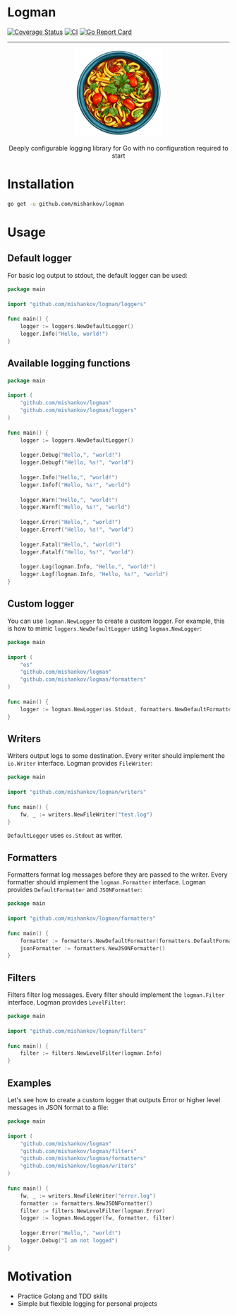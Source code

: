 # Logman

[![Coverage Status](https://coveralls.io/repos/github/mishankov/logman/badge.svg)](https://coveralls.io/github/mishankov/logman)
[![CI](https://img.shields.io/github/actions/workflow/status/mishankov/logman/ci.yml)](https://github.com/mishankov/logman/actions/workflows/ci.yml)
[![Go Report Card](https://goreportcard.com/badge/github.com/mishankov/logman)](https://goreportcard.com/report/github.com/mishankov/logman)

---

<p align="center">
  <img src="./images/logo.png" alt="logo" width="200"/>
</p>

<p align="center">
 Deeply configurable logging library for Go with no configuration required to start
</p>

# Installation

```bash
go get -u github.com/mishankov/logman
```

# Usage
## Default logger

For basic log output to stdout, the default logger can be used:

```go
package main

import "github.com/mishankov/logman/loggers"

func main() {
	logger := loggers.NewDefaultLogger()
	logger.Info("Hello, world!")
}
```

## Available logging functions

```go
package main

import (
	"github.com/mishankov/logman"
	"github.com/mishankov/logman/loggers"
)

func main() {
	logger := loggers.NewDefaultLogger()

	logger.Debug("Hello,", "world!")
	logger.Debugf("Hello, %s!", "world")

	logger.Info("Hello,", "world!")
	logger.Infof("Hello, %s!", "world")

	logger.Warn("Hello,", "world!")
	logger.Warnf("Hello, %s!", "world")

	logger.Error("Hello,", "world!")
	logger.Errorf("Hello, %s!", "world")

	logger.Fatal("Hello,", "world!")
	logger.Fatalf("Hello, %s!", "world")

	logger.Log(logman.Info, "Hello,", "world!")
	logger.Logf(logman.Info, "Hello, %s!", "world")
}
```

## Custom logger

You can use `logman.NewLogger` to create a custom logger. For example, this is how to mimic `loggers.NewDefaultLogger` using `logman.NewLogger`:

```go
package main

import (
	"os"
	"github.com/mishankov/logman"
	"github.com/mishankov/logman/formatters"
)

func main() {
	logger := logman.NewLogger(os.Stdout, formatters.NewDefaultFormatter(formatters.DefaultFormat, formatters.DefaultTimeLayout), nil)
}
```

## Writers

Writers output logs to some destination. Every writer should implement the `io.Writer` interface. Logman provides `FileWriter`:

```go
package main

import "github.com/mishankov/logman/writers"

func main() {
	fw, _ := writers.NewFileWriter("test.log")
}
```

`DefaultLogger` uses `os.Stdout` as writer.

## Formatters

Formatters format log messages before they are passed to the writer. Every formatter should implement the `logman.Formatter` interface. Logman provides `DefaultFormatter` and `JSONFormatter`:

```go
package main

import "github.com/mishankov/logman/formatters"

func main() {
	formatter := formatters.NewDefaultFormatter(formatters.DefaultFormat, formatters.DefaultTimeLayout)
	jsonFormatter := formatters.NewJSONFormatter()
}
```

## Filters

Filters filter log messages. Every filter should implement the `logman.Filter` interface. Logman provides `LevelFilter`:

```go
package main

import "github.com/mishankov/logman/filters"

func main() {
	filter := filters.NewLevelFilter(logman.Info)
}
```

## Examples

Let's see how to create a custom logger that outputs Error or higher level messages in JSON format to a file:

```go
package main

import (
	"github.com/mishankov/logman"
	"github.com/mishankov/logman/filters"
	"github.com/mishankov/logman/formatters"
	"github.com/mishankov/logman/writers"
)

func main() {
	fw, _ := writers.NewFileWriter("error.log")
	formatter := formatters.NewJSONFormatter()
	filter := filters.NewLevelFilter(logman.Error)
	logger := logman.NewLogger(fw, formatter, filter)

	logger.Error("Hello,", "world!")
	logger.Debug("I am not logged")
}
```
# Motivation

- Practice Golang and TDD skills
- Simple but flexible logging for personal projects
